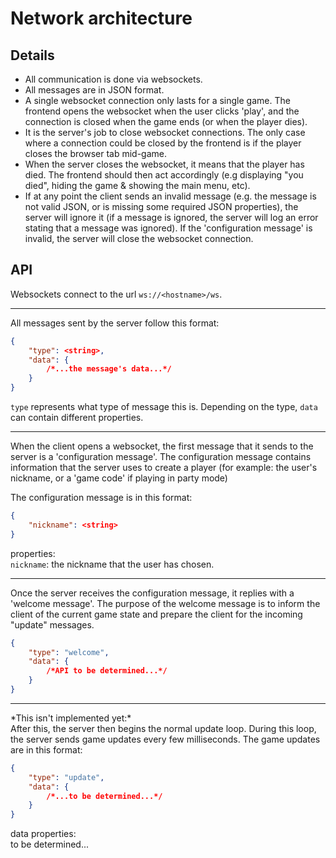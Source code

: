 # Network architecture

## Details
- All communication is done via websockets.
- All messages are in JSON format.
- A single websocket connection only lasts for a single game. The frontend opens the websocket when the user clicks 'play', and  the connection is closed when the game ends (or when the player dies).
- It is the server's job to close websocket connections. The only case where a connection could be closed by the frontend is if the player closes the browser tab mid-game.
- When the server closes the websocket, it means that the player has died. The frontend should then act accordingly (e.g displaying "you died", hiding the game & showing the main menu, etc).
- If at any point the client sends an invalid message (e.g. the message is not valid JSON, or is missing some required JSON properties), the server will ignore it (if a message is ignored, the server will log an error stating that a message was ignored). If the 'configuration message' is invalid, the server will close the websocket connection.

## API
Websockets connect to the url `ws://<hostname>/ws`.

---

All messages sent by the server follow this format:
```JSON
{
	"type": <string>,
	"data": {
		/*...the message's data...*/
	}
}
```
`type` represents what type of message this is. Depending on the type, `data` can contain different properties.

---

When the client opens a websocket, the first message that it sends to the server is a 'configuration message'. The configuration message contains information that the server uses to create a player (for example: the user's nickname, or a 'game code' if playing in party mode)

The configuration message is in this format:
```JSON
{
	"nickname": <string>
}
```
properties:<br>
`nickname`: the nickname that the user has chosen.

---

Once the server receives the configuration message, it replies with a 'welcome message'. The purpose of the welcome message is to inform the client of the current game state and prepare the client for the incoming "update" messages.
```JSON
{
	"type": "welcome",
	"data": {
		/*API to be determined...*/
	}
}
```

---

\*This isn't implemented yet:\*<br>
After this, the server then begins the normal update loop. During this loop, the server sends game updates every few milliseconds. The game updates are in this format:
```JSON
{
	"type": "update",
	"data": {
		/*...to be determined...*/
	}
}
```
data properties:<br>
to be determined...
